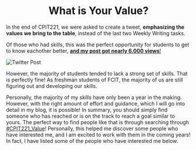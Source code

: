 
<center>
<h1> What is Your Value? </h1>
</center>


In the end of CPIT221, we were asked to create a tweet, **emphasizing the values we bring to the table**, instead of the last two Weekly Writing tasks.

Of those who had skills, this was the perfect opportunity for students to get to know eachother better, [**and my post got nearly 6,000 views**!](https://twitter.com/Ryan_Samman_/status/1329048742553661441)

![Twitter Post](https://i.imgur.com/glZ3UWs.png)

However, the majority of students tended to lack a strong set of skills. That is perfectly fine! As freshman students of FCIT, the majority of us are still figuring out and developing our skills. 

Personally, the majority of my skills have only been a year in the making. However, with the right amount of effort and guidance, which I will go into detail in my blog, it is possible! In summary, you should simply find someone who has reached or is on the track to reach a goal similar to yours. The perfect way to find people like that is through searching through [#CPIT221_Value](https://twitter.com/search?q=%23cpit221_value)!
Personally, this helped me discover some people who have interested me, and I am excited to work with them in the coming years! In fact, I have listed some of the people who have interested me below.